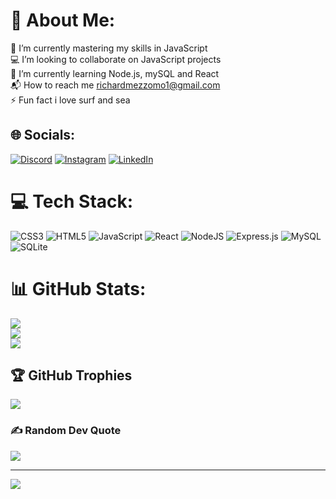 # 💭 About Me:
🔭 I’m currently mastering my skills in JavaScript<br>💻 I’m looking to collaborate on JavaScript projects<br>🌱 I’m currently learning Node.js, mySQL and React<br>📬 How to reach me richardmezzomo1@gmail.com<br>⚡ Fun fact i love surf and sea


## 🌐 Socials:
[![Discord](https://img.shields.io/badge/Discord-%237289DA.svg?logo=discord&logoColor=white)](htttps://discord.gg/Rixar#9907) [![Instagram](https://img.shields.io/badge/Instagram-%23E4405F.svg?logo=Instagram&logoColor=white)](https://instagram.com/richardbmezzomo) [![LinkedIn](https://img.shields.io/badge/LinkedIn-%230077B5.svg?logo=linkedin&logoColor=white)](https://linkedin.com/in/richardbmezzomo) 

# 💻 Tech Stack:
![CSS3](https://img.shields.io/badge/css3-%231572B6.svg?style=for-the-badge&logo=css3&logoColor=white) ![HTML5](https://img.shields.io/badge/html5-%23E34F26.svg?style=for-the-badge&logo=html5&logoColor=white) ![JavaScript](https://img.shields.io/badge/javascript-%23323330.svg?style=for-the-badge&logo=javascript&logoColor=%23F7DF1E) ![React](https://img.shields.io/badge/react-%2320232a.svg?style=for-the-badge&logo=react&logoColor=%2361DAFB) ![NodeJS](https://img.shields.io/badge/node.js-6DA55F?style=for-the-badge&logo=node.js&logoColor=white) ![Express.js](https://img.shields.io/badge/express.js-%23404d59.svg?style=for-the-badge&logo=express&logoColor=%2361DAFB) ![MySQL](https://img.shields.io/badge/mysql-%2300f.svg?style=for-the-badge&logo=mysql&logoColor=white) ![SQLite](https://img.shields.io/badge/sqlite-%2307405e.svg?style=for-the-badge&logo=sqlite&logoColor=white)
# 📊 GitHub Stats:
![](https://github-readme-stats.vercel.app/api?username=richardbmezzomo&theme=radical&hide_border=false&include_all_commits=true&count_private=true)<br/>
![](https://github-readme-streak-stats.herokuapp.com/?user=richardbmezzomo&theme=radical&hide_border=false)<br/>
![](https://github-readme-stats.vercel.app/api/top-langs/?username=richardbmezzomo&theme=radical&hide_border=false&include_all_commits=true&count_private=true&layout=compact)

## 🏆 GitHub Trophies
![](https://github-profile-trophy.vercel.app/?username=richardbmezzomo&theme=radical&no-frame=true&no-bg=false&margin-w=4)

### ✍️ Random Dev Quote
![](https://quotes-github-readme.vercel.app/api?type=horizontal&theme=radical)

---
[![](https://visitcount.itsvg.in/api?id=richardbmezzomo&icon=0&color=0)](https://visitcount.itsvg.in)

<!-- Proudly created with GPRM ( https://gprm.itsvg.in ) -->
